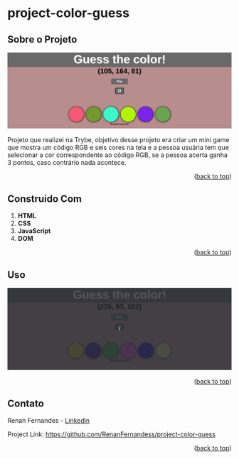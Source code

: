 <a name="readme-top"></a>
# project-color-guess

## Sobre o Projeto

![Color Guess Screen Shot](./projectImage.png)

Projeto que realizei na Trybe,  objetivo desse projeto era criar um mini game que mostra um código RGB e seis cores na tela e a pessoa usuária tem que selecionar a cor correspondente ao código RGB, se a pessoa acerta ganha 3 pontos, caso contrário nada acontece.

<p align="right">(<a href="#readme-top">back to top</a>)</p>

## Construido Com
 1. **HTML**
 2. **CSS**
 3. **JavaScript**
 4. **DOM**

<p align="right">(<a href="#readme-top">back to top</a>)</p>

## Uso

![Color Gess Gif](./projectGif.gif)

<p align="right">(<a href="#readme-top">back to top</a>)</p>

## Contato

Renan Fernandes - [Linkedin](https://www.linkedin.com/in/orenanfernandes/)

Project Link: https://github.com/RenanFernandess/project-color-guess

<p align="right">(<a href="#readme-top">back to top</a>)</p>

